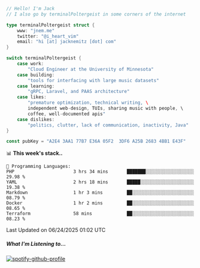 ```go
// Hello! I'm Jack
// I also go by terminalPoltergeist in some corners of the internet

type terminalPoltergeist struct {
    www: "jnem.me"
    twitter: "@i_heart_vim"
    email: "hi [at] jacknemitz [dot] com"
}

switch terminalPoltergeist {
    case work:
        "Cloud Engineer at the University of Minnesota"
    case building:
        "tools for interfacing with large music datasets"
    case learning:
        "gRPC, Laravel, and PAAS architecture"
    case likes:
        "premature optimization, technical writing, \
        independent web-design, TUIs, sharing music with people, \
        coffee, well-documented apis"
    case dislikes:
        "politics, clutter, lack of communication, inactivity, Java"
}

const pubKey = "A2E4 3AA1 77B7 E36A 05F2  3DF6 A25B 2683 4BB1 E43F"
```

<!--START_SECTION:waka-->
📊 **This week's stack..** 

```text
💬 Programming Languages: 
PHP                      3 hrs 34 mins       ███████░░░░░░░░░░░░░░░░░░   29.98 % 
YAML                     2 hrs 18 mins       █████░░░░░░░░░░░░░░░░░░░░   19.38 % 
Markdown                 1 hr 3 mins         ██░░░░░░░░░░░░░░░░░░░░░░░   08.79 % 
Docker                   1 hr 2 mins         ██░░░░░░░░░░░░░░░░░░░░░░░   08.65 % 
Terraform                58 mins             ██░░░░░░░░░░░░░░░░░░░░░░░   08.23 % 
```


 Last Updated on 06/24/2025 01:02 UTC
<!--END_SECTION:waka-->

##### What I'm Listening to...

[![spotify-github-profile](https://jnem.me/listening-item?maxAge=2592000)](https://jnem.me/listening)
